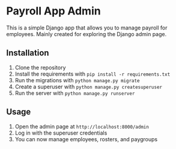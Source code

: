 # Payroll App Admin

This is a simple Django app that allows you to manage payroll for employees. Mainly created for exploring the Django admin page.

## Installation

1. Clone the repository
2. Install the requirements with `pip install -r requirements.txt`
3. Run the migrations with `python manage.py migrate`
4. Create a superuser with `python manage.py createsuperuser`
5. Run the server with `python manage.py runserver`

## Usage

1. Open the admin page at `http://localhost:8000/admin`
2. Log in with the superuser credentials
3. You can now manage employees, rosters, and paygroups
